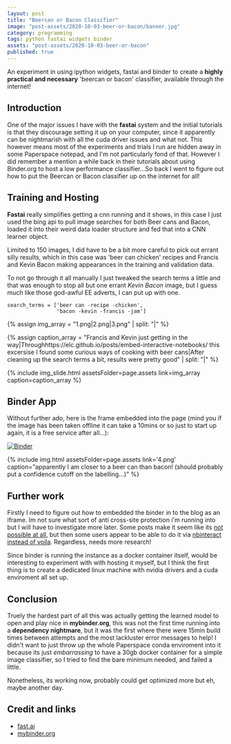 ```yaml
---
layout: post
title: "Beercan or Bacon Classifier"
image: "post-assets/2020-10-03-beer-or-bacon/banner.jpg"
category: programming
tags: python fastai widgets binder
assets: "post-assets/2020-10-03-beer-or-bacon"
published: true
---
```


An experiment in using ipython widgets, fastai and binder to create a **highly practical and necessary** 'beercan or bacon' classifier, available through the internet!

## Introduction
One of the major issues I have with the **fastai** system and the initial tutorials is that they discourage setting it up on your computer, since it apparently can be nightmarish with all the cuda driver issues and what not. This however means most of the experiments and trials I run are hidden away in some Paperspace notepad, and I'm not particularly fond of that. However I did remember a mention a while back in their tutorials about using Binder.org to host a low performance classifier...So back I went to figure out how to put the Beercan or Bacon classifier up on the internet for all!

## Training and Hosting
**Fastai** really simplifies getting a cnn running and it shows, in this case I just used the bing api to pull image searches for both Beer cans and Bacon, loaded it into their weird data loader structure and fed that into a CNN learner object.

Limited to 150 images, I did have to be a bit more careful to pick out errant silly results, which in this case was 'beer can chicken' recipes and Francis and Kevin Bacon making appearances in the training and validation data.

To not go through it all manually I just tweaked the search terms a little and that was enough to stop all but one errant *Kevin Bacon* image, but I guess much like those god-awful EE adverts, I can put up with one.

```
search_terms = ['beer can -recipe -chicken',
                'bacon -kevin -francis -jam']
```

{% assign img_array = "1.png|2.png|3.png" | split: "|" %}

{% assign caption_array = "Francis and Kevin just getting in the way|Throughhttps://elc.github.io/posts/embed-interactive-notebooks/ this excersise I found some curious ways of cooking with beer cans|After cleaning up the search terms a bit, results were pretty good" | split: "|" %}

{% include img_slide.html assetsFolder=page.assets link=img_array caption=caption_array %}

## Binder App
Without further ado, here is the frame embedded into the page (mind you if the image has been taken offline it can take a 10mins or so just to start up again, it is a free service after all...):


<!--<iframe width='100%' height='600px' src="https://mybinder.org/v2/gh/Pandalism/beercan_or_bacon/main"></iframe>-->

[![Binder](https://mybinder.org/badge_logo.svg)](https://mybinder.org/v2/gh/Pandalism/beercan_or_bacon/main?urlpath=%2Fvoila%2Frender%2Finfer_beer_or_bacon.ipynb)

{% include img.html assetsFolder=page.assets link='4.png' caption="apparently I am closer to a beer can than bacon! (should probably put a confidence cutoff on the labelling...)" %}


## Further work
Firstly I need to figure out how to embedded the binder in to the blog as an iframe. Im not sure what sort of anti cross-site protection i'm running into but I will have to investigate more later. Some posts make it seem like its [not possible at all](https://github.com/jupyterhub/binderhub/issues/1078), but then some users appear to be able to do it via [nbinteract instead of voila](https://elc.github.io/posts/embed-interactive-notebooks/). Regardless, needs more research!

Since binder is running the instance as a docker container itself, would be interesting to experiment with with hosting it myself, but I think the first thing is to create a dedicated linux machine with nvidia drivers and a cuda enviroment all set up.

## Conclusion
Truely the hardest part of all this was actually getting the learned model to open and play nice in **mybinder.org**, this was not the first time running into a **dependency nightmare**, but it was the first where there were 15min build times between attempts and the most lackluster error messages to help! I didn't want to just throw up the whole Paperspace conda enviroment into it because its just *embarrassing* to have a 30gb docker container for a simple image classifier, so I tried to find the bare minimum needed, and failed a little.

<!-- On top of that turns out Jupyter notebooks don't allow to be embedded in iframes on websites with different originating urls (good default behaviour tbh). So overcoming that hurdle was another massive nightmare, that took longer than both the training/testing in Paperspace AND navigating the requirement quagmire combined. -->

Nonetheless, its working now, probably could get optimized more but eh, maybe another day.


## Credit and links
- [fast.ai](https://www.fast.ai/)
- [mybinder.org](https://mybinder.org/)
